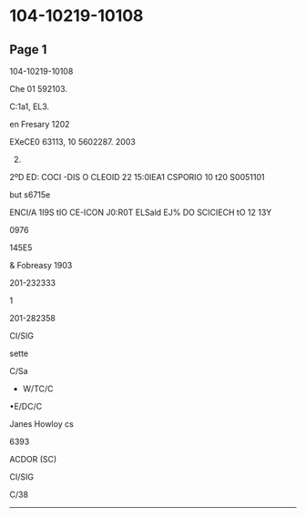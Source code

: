 # 104-10219-10108

## Page 1

104-10219-10108

Che 01 592103.

C:1a1, EL3.

en Fresary 1202

EXeCE0 63113, 10 5602287. 2003

2.

2ºD ED: COCI -DIS O CLEOID 22 15:0IEA1 CSPORIO 10 t20 S0051101

but s6715e

ENCI/A 1I9S tIO CE-ICON J0:R0T ELSald EJ% DO SCICIECH tO 12 13Y

0976

145E5

& Fobreasy 1903

201-232333

1

201-282358

CI/SIG

sette

C/Sa

- W/TC/C

•E/DC/C

Janes Howloy cs

6393

ACDOR (SC)

CI/SIG

C/38

---

